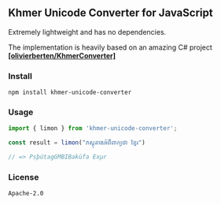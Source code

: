 ## Khmer Unicode Converter for JavaScript

Extremely lightweight and has no dependencies. 

The implementation is heavily based on an amazing C# project
[**[olivierberten/KhmerConverter]**](https://github.com/olivierberten/KhmerConverter)


### Install

```shell
npm install khmer-unicode-converter
```

### Usage

```javascript
import { limon } from 'khmer-unicode-converter';

const result = limon("ភស្តុតាងអំពីពាក្យថា ខ្មែរ")

// => PsþútagGMBIBaküfa Exµr
```

### License

`Apache-2.0`